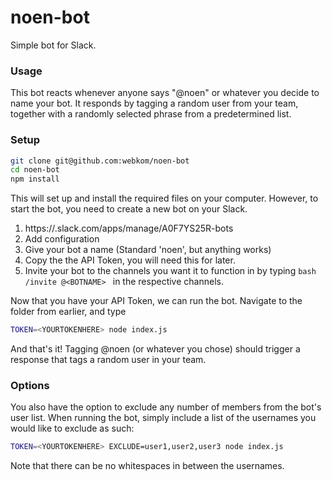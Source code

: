 # noen-bot
Simple bot for Slack. 

### Usage

This bot reacts whenever anyone says "@noen" or whatever you decide to name your bot. It responds by tagging a random user from your team, together with a randomly selected phrase from a predetermined list.

### Setup
```bash
git clone git@github.com:webkom/noen-bot
cd noen-bot
npm install
```
This will set up and install the required files on your computer. However, to start the bot, you need to create a new bot on your Slack.

1. https://<YOURTEAMNAME>.slack.com/apps/manage/A0F7YS25R-bots
2. Add configuration
3. Give your bot a name (Standard 'noen', but anything works)
4. Copy the the API Token, you will need this for later.
5. Invite your bot to the channels you want it to function in by typing ```bash /invite @<BOTNAME> ``` in the respective channels.

Now that you have your API Token, we can run the bot. Navigate to the folder from earlier, and type
```bash
TOKEN=<YOURTOKENHERE> node index.js
````
And that's it! Tagging @noen (or whatever you chose) should trigger a response that tags a random user in your team.

### Options
You also have the option to exclude any number of members from the bot's user list. When running the bot, simply include a list of the usernames you would like to exclude as such:
```bash
TOKEN=<YOURTOKENHERE> EXCLUDE=user1,user2,user3 node index.js
````
Note that there can be no whitespaces in between the usernames.
